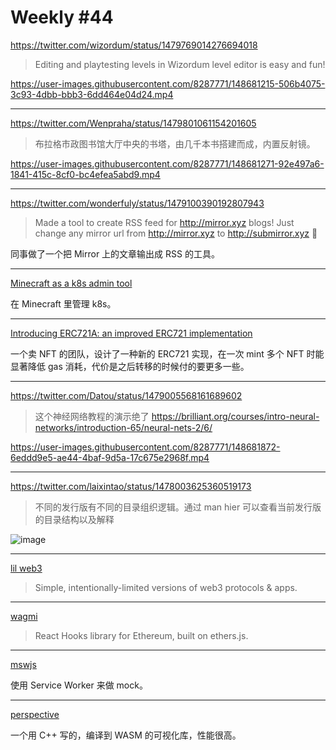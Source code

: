 # Weekly #44

https://twitter.com/wizordum/status/1479769014276694018

> Editing and playtesting levels in Wizordum level editor is easy and fun!

https://user-images.githubusercontent.com/8287771/148681215-506b4075-3c93-4dbb-bbb3-6dd464e04d24.mp4

---

https://twitter.com/Wenpraha/status/1479801061154201605

> 布拉格市政图书馆大厅中央的书塔，由几千本书搭建而成，内置反射镜。

https://user-images.githubusercontent.com/8287771/148681271-92e497a6-1841-415c-8cf0-bc4efea5abd9.mp4

---

https://twitter.com/wonderfuly/status/1479100390192807943

> Made a tool to create RSS feed for http://mirror.xyz blogs! Just change any mirror url from http://mirror.xyz to http://submirror.xyz 🤯

同事做了一个把 Mirror 上的文章输出成 RSS 的工具。

---

[Minecraft as a k8s admin tool](https://eric-jadi.medium.com/minecraft-as-a-k8s-admin-tool-cf16f890de42)

在 Minecraft 里管理 k8s。

---

[Introducing ERC721A: an improved ERC721 implementation](https://www.azuki.com/erc721a)

一个卖 NFT 的团队，设计了一种新的 ERC721 实现，在一次 mint 多个 NFT 时能显著降低 gas 消耗，代价是之后转移的时候付的要更多一些。

---

https://twitter.com/Datou/status/1479005568161689602

> 这个神经网络教程的演示绝了
> https://brilliant.org/courses/intro-neural-networks/introduction-65/neural-nets-2/6/

https://user-images.githubusercontent.com/8287771/148681872-6eddd9e5-ae44-4baf-9d5a-17c675e2968f.mp4

---

https://twitter.com/laixintao/status/1478003625360519173

> 不同的发行版有不同的目录组织逻辑。通过 man hier 可以查看当前发行版的目录结构以及解释

![image](https://user-images.githubusercontent.com/8287771/148681939-dcf0a0d7-ac55-40e4-a0b0-8d7231bf4bd4.png)

---

[lil web3](https://github.com/m1guelpf/lil-web3)

> Simple, intentionally-limited versions of web3 protocols & apps.

---

[wagmi](https://github.com/tmm/wagmi)

> React Hooks library for Ethereum, built on ethers.js.

---

[mswjs](https://mswjs.io/)

使用 Service Worker 来做 mock。

---

[perspective](https://perspective.finos.org/)

一个用 C++ 写的，编译到 WASM 的可视化库，性能很高。
